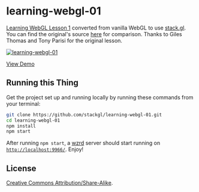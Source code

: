 # learning-webgl-01

[Learning WebGL Lesson 1](http://learningwebgl.com/blog/?p=28) converted from
vanilla WebGL to use [stack.gl](http://stack.gl). You can find the original's source
[here](https://github.com/gpjt/webgl-lessons/blob/master/lesson01/index.html)
for comparison. Thanks to Giles Thomas and Tony Parisi for the original lesson.

[![learning-webgl-01](http://imgur.com/TEP0IqA.png)](http://stack.gl/learning-webgl-01)

[View Demo](http://stack.gl/learning-webgl-01)

## Running this Thing

Get the project set up and running locally by running these commands from your
terminal:

``` bash
git clone https://github.com/stackgl/learning-webgl-01.git
cd learning-webgl-01
npm install
npm start
```

After running `npm start`, a [wzrd](https://github.com/maxogden/wzrd) server
should start running on [`http://localhost:9966/`](http://localhost:9966/).
Enjoy!

## License

[Creative Commons Attribution/Share-Alike](http://creativecommons.org/licenses/by-sa/3.0/).

